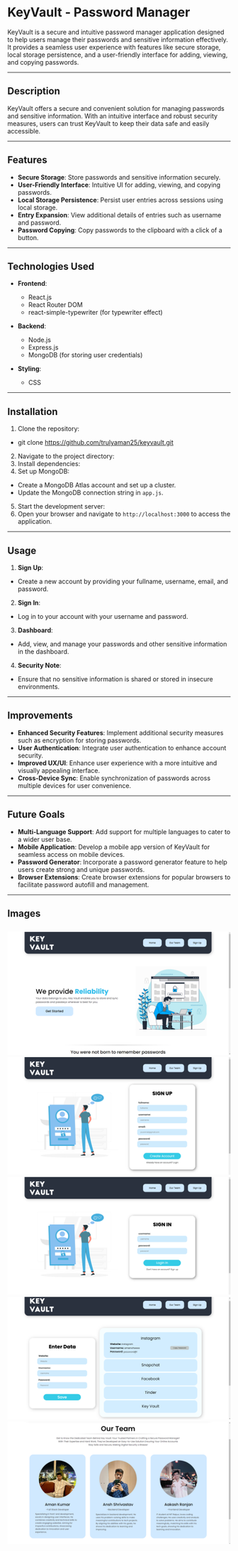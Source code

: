 # KeyVault - Password Manager

KeyVault is a secure and intuitive password manager application designed to help users manage their passwords and sensitive information effectively. It provides a seamless user experience with features like secure storage, local storage persistence, and a user-friendly interface for adding, viewing, and copying passwords.

---

## Description

KeyVault offers a secure and convenient solution for managing passwords and sensitive information. With an intuitive interface and robust security measures, users can trust KeyVault to keep their data safe and easily accessible.

---

## Features

- **Secure Storage**: Store passwords and sensitive information securely.
- **User-Friendly Interface**: Intuitive UI for adding, viewing, and copying passwords.
- **Local Storage Persistence**: Persist user entries across sessions using local storage.
- **Entry Expansion**: View additional details of entries such as username and password.
- **Password Copying**: Copy passwords to the clipboard with a click of a button.

---

## Technologies Used

- **Frontend**:
  - React.js
  - React Router DOM
  - react-simple-typewriter (for typewriter effect)

- **Backend**:
  - Node.js
  - Express.js
  - MongoDB (for storing user credentials)

- **Styling**:
  - CSS

---

## Installation

1. Clone the repository:
- git clone https://github.com/trulyaman25/keyvault.git

2. Navigate to the project directory:
3. Install dependencies:
4. Set up MongoDB:
- Create a MongoDB Atlas account and set up a cluster.
- Update the MongoDB connection string in `app.js`.

5. Start the development server:
6. Open your browser and navigate to `http://localhost:3000` to access the application.

---

## Usage

1. **Sign Up**:
- Create a new account by providing your fullname, username, email, and password.

2. **Sign In**:
- Log in to your account with your username and password.

3. **Dashboard**:
- Add, view, and manage your passwords and other sensitive information in the dashboard.

4. **Security Note**:
- Ensure that no sensitive information is shared or stored in insecure environments.

---

## Improvements

- **Enhanced Security Features**: Implement additional security measures such as encryption for storing passwords.
- **User Authentication**: Integrate user authentication to enhance account security.
- **Improved UX/UI**: Enhance user experience with a more intuitive and visually appealing interface.
- **Cross-Device Sync**: Enable synchronization of passwords across multiple devices for user convenience.

---

## Future Goals

- **Multi-Language Support**: Add support for multiple languages to cater to a wider user base.
- **Mobile Application**: Develop a mobile app version of KeyVault for seamless access on mobile devices.
- **Password Generator**: Incorporate a password generator feature to help users create strong and unique passwords.
- **Browser Extensions**: Create browser extensions for popular browsers to facilitate password autofill and management.

---

## Images

![image](prototypeImages/demoOne.png)
![image](prototypeImages/demoTwo.png)
![image](prototypeImages/demoThree.png)
![image](prototypeImages/demoFour.png)
![image](prototypeImages/demoFive.png)
---